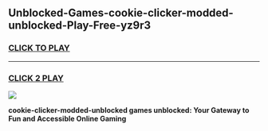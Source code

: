
## Unblocked-Games-cookie-clicker-modded-unblocked-Play-Free-yz9r3
<h3>
<a href="https://premium76.site?title=cookie-clicker-modded-unblocked&ref=20M">CLICK TO PLAY</a></h3>
<hr>

<h3>
<a href="https://premium76.site?title=cookie-clicker-modded-unblocked&ref=20M">CLICK 2 PLAY</a>
  
</h3>

<a href="https://premium76.site?title=cookie-clicker-modded-unblocked&ref=19M"><img src="https://clearcache.store/games.png"></a>


**cookie-clicker-modded-unblocked games unblocked: Your Gateway to Fun and Accessible Online Gaming**
